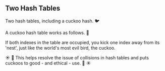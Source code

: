 ## Two Hash Tables

Two hash tables, including a cuckoo hash. :bird:

A cuckoo hash table works as follows. :baby_chick:

If both indexes in the table are occupied, you kick one index away from its 'nest', just like the world's most evil bird, the cuckoo.

:sunny: :hatching_chick:  This helps resolve the issue of collisions in hash tables and puts cuckoos to good - and ethical - use.  :hatched_chick: :sunny:
